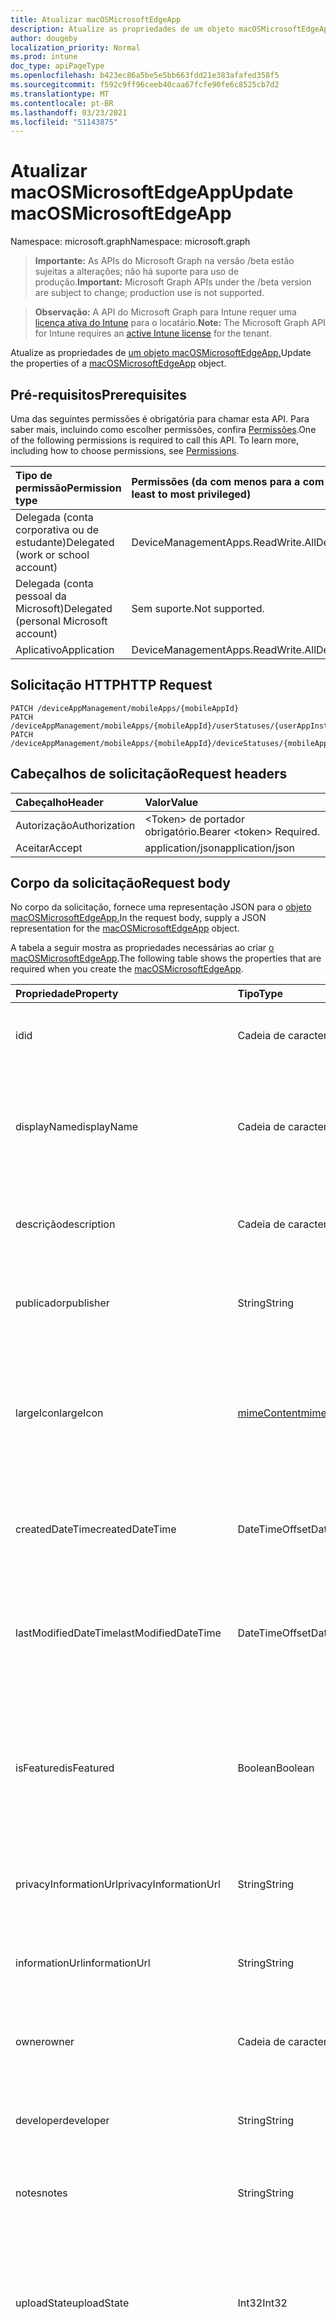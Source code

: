 ```yaml
---
title: Atualizar macOSMicrosoftEdgeApp
description: Atualize as propriedades de um objeto macOSMicrosoftEdgeApp.
author: dougeby
localization_priority: Normal
ms.prod: intune
doc_type: apiPageType
ms.openlocfilehash: b423ec86a5be5e5bb663fdd21e383afafed358f5
ms.sourcegitcommit: f592c9ff96ceeb40caa67fcfe90fe6c8525cb7d2
ms.translationtype: MT
ms.contentlocale: pt-BR
ms.lasthandoff: 03/23/2021
ms.locfileid: "51143875"
---
```

# <a name="update-macosmicrosoftedgeapp"></a><span data-ttu-id="5c5ba-103">Atualizar macOSMicrosoftEdgeApp</span><span class="sxs-lookup"><span data-stu-id="5c5ba-103">Update macOSMicrosoftEdgeApp</span></span>

<span data-ttu-id="5c5ba-104">Namespace: microsoft.graph</span><span class="sxs-lookup"><span data-stu-id="5c5ba-104">Namespace: microsoft.graph</span></span>

> <span data-ttu-id="5c5ba-105">**Importante:** As APIs do Microsoft Graph na versão /beta estão sujeitas a alterações; não há suporte para uso de produção.</span><span class="sxs-lookup"><span data-stu-id="5c5ba-105">**Important:** Microsoft Graph APIs under the /beta version are subject to change; production use is not supported.</span></span>

> <span data-ttu-id="5c5ba-106">**Observação:** A API do Microsoft Graph para Intune requer uma [licença ativa do Intune](https://go.microsoft.com/fwlink/?linkid=839381) para o locatário.</span><span class="sxs-lookup"><span data-stu-id="5c5ba-106">**Note:** The Microsoft Graph API for Intune requires an [active Intune license](https://go.microsoft.com/fwlink/?linkid=839381) for the tenant.</span></span>

<span data-ttu-id="5c5ba-107">Atualize as propriedades de [um objeto macOSMicrosoftEdgeApp.](../resources/intune-apps-macosmicrosoftedgeapp.md)</span><span class="sxs-lookup"><span data-stu-id="5c5ba-107">Update the properties of a [macOSMicrosoftEdgeApp](../resources/intune-apps-macosmicrosoftedgeapp.md) object.</span></span>

## <a name="prerequisites"></a><span data-ttu-id="5c5ba-108">Pré-requisitos</span><span class="sxs-lookup"><span data-stu-id="5c5ba-108">Prerequisites</span></span>
<span data-ttu-id="5c5ba-p101">Uma das seguintes permissões é obrigatória para chamar esta API. Para saber mais, incluindo como escolher permissões, confira [Permissões](/graph/permissions-reference).</span><span class="sxs-lookup"><span data-stu-id="5c5ba-p101">One of the following permissions is required to call this API. To learn more, including how to choose permissions, see [Permissions](/graph/permissions-reference).</span></span>

|<span data-ttu-id="5c5ba-111">Tipo de permissão</span><span class="sxs-lookup"><span data-stu-id="5c5ba-111">Permission type</span></span>|<span data-ttu-id="5c5ba-112">Permissões (da com menos para a com mais privilégios)</span><span class="sxs-lookup"><span data-stu-id="5c5ba-112">Permissions (from least to most privileged)</span></span>|
|:---|:---|
|<span data-ttu-id="5c5ba-113">Delegada (conta corporativa ou de estudante)</span><span class="sxs-lookup"><span data-stu-id="5c5ba-113">Delegated (work or school account)</span></span>|<span data-ttu-id="5c5ba-114">DeviceManagementApps.ReadWrite.All</span><span class="sxs-lookup"><span data-stu-id="5c5ba-114">DeviceManagementApps.ReadWrite.All</span></span>|
|<span data-ttu-id="5c5ba-115">Delegada (conta pessoal da Microsoft)</span><span class="sxs-lookup"><span data-stu-id="5c5ba-115">Delegated (personal Microsoft account)</span></span>|<span data-ttu-id="5c5ba-116">Sem suporte.</span><span class="sxs-lookup"><span data-stu-id="5c5ba-116">Not supported.</span></span>|
|<span data-ttu-id="5c5ba-117">Aplicativo</span><span class="sxs-lookup"><span data-stu-id="5c5ba-117">Application</span></span>|<span data-ttu-id="5c5ba-118">DeviceManagementApps.ReadWrite.All</span><span class="sxs-lookup"><span data-stu-id="5c5ba-118">DeviceManagementApps.ReadWrite.All</span></span>|

## <a name="http-request"></a><span data-ttu-id="5c5ba-119">Solicitação HTTP</span><span class="sxs-lookup"><span data-stu-id="5c5ba-119">HTTP Request</span></span>
<!-- {
  "blockType": "ignored"
}
-->
``` http
PATCH /deviceAppManagement/mobileApps/{mobileAppId}
PATCH /deviceAppManagement/mobileApps/{mobileAppId}/userStatuses/{userAppInstallStatusId}/app
PATCH /deviceAppManagement/mobileApps/{mobileAppId}/deviceStatuses/{mobileAppInstallStatusId}/app
```

## <a name="request-headers"></a><span data-ttu-id="5c5ba-120">Cabeçalhos de solicitação</span><span class="sxs-lookup"><span data-stu-id="5c5ba-120">Request headers</span></span>
|<span data-ttu-id="5c5ba-121">Cabeçalho</span><span class="sxs-lookup"><span data-stu-id="5c5ba-121">Header</span></span>|<span data-ttu-id="5c5ba-122">Valor</span><span class="sxs-lookup"><span data-stu-id="5c5ba-122">Value</span></span>|
|:---|:---|
|<span data-ttu-id="5c5ba-123">Autorização</span><span class="sxs-lookup"><span data-stu-id="5c5ba-123">Authorization</span></span>|<span data-ttu-id="5c5ba-124">&lt;Token&gt; de portador obrigatório.</span><span class="sxs-lookup"><span data-stu-id="5c5ba-124">Bearer &lt;token&gt; Required.</span></span>|
|<span data-ttu-id="5c5ba-125">Aceitar</span><span class="sxs-lookup"><span data-stu-id="5c5ba-125">Accept</span></span>|<span data-ttu-id="5c5ba-126">application/json</span><span class="sxs-lookup"><span data-stu-id="5c5ba-126">application/json</span></span>|

## <a name="request-body"></a><span data-ttu-id="5c5ba-127">Corpo da solicitação</span><span class="sxs-lookup"><span data-stu-id="5c5ba-127">Request body</span></span>
<span data-ttu-id="5c5ba-128">No corpo da solicitação, fornece uma representação JSON para o [objeto macOSMicrosoftEdgeApp.](../resources/intune-apps-macosmicrosoftedgeapp.md)</span><span class="sxs-lookup"><span data-stu-id="5c5ba-128">In the request body, supply a JSON representation for the [macOSMicrosoftEdgeApp](../resources/intune-apps-macosmicrosoftedgeapp.md) object.</span></span>

<span data-ttu-id="5c5ba-129">A tabela a seguir mostra as propriedades necessárias ao criar [o macOSMicrosoftEdgeApp](../resources/intune-apps-macosmicrosoftedgeapp.md).</span><span class="sxs-lookup"><span data-stu-id="5c5ba-129">The following table shows the properties that are required when you create the [macOSMicrosoftEdgeApp](../resources/intune-apps-macosmicrosoftedgeapp.md).</span></span>

|<span data-ttu-id="5c5ba-130">Propriedade</span><span class="sxs-lookup"><span data-stu-id="5c5ba-130">Property</span></span>|<span data-ttu-id="5c5ba-131">Tipo</span><span class="sxs-lookup"><span data-stu-id="5c5ba-131">Type</span></span>|<span data-ttu-id="5c5ba-132">Descrição</span><span class="sxs-lookup"><span data-stu-id="5c5ba-132">Description</span></span>|
|:---|:---|:---|
|<span data-ttu-id="5c5ba-133">id</span><span class="sxs-lookup"><span data-stu-id="5c5ba-133">id</span></span>|<span data-ttu-id="5c5ba-134">Cadeia de caracteres</span><span class="sxs-lookup"><span data-stu-id="5c5ba-134">String</span></span>|<span data-ttu-id="5c5ba-135">Chave da entidade.</span><span class="sxs-lookup"><span data-stu-id="5c5ba-135">Key of the entity.</span></span> <span data-ttu-id="5c5ba-136">Herdado de [mobileApp](../resources/intune-shared-mobileapp.md)</span><span class="sxs-lookup"><span data-stu-id="5c5ba-136">Inherited from [mobileApp](../resources/intune-shared-mobileapp.md)</span></span>|
|<span data-ttu-id="5c5ba-137">displayName</span><span class="sxs-lookup"><span data-stu-id="5c5ba-137">displayName</span></span>|<span data-ttu-id="5c5ba-138">Cadeia de caracteres</span><span class="sxs-lookup"><span data-stu-id="5c5ba-138">String</span></span>|<span data-ttu-id="5c5ba-139">O título do aplicativo importado ou definido pelo administrador.</span><span class="sxs-lookup"><span data-stu-id="5c5ba-139">The admin provided or imported title of the app.</span></span> <span data-ttu-id="5c5ba-140">Herdado de [mobileApp](../resources/intune-shared-mobileapp.md)</span><span class="sxs-lookup"><span data-stu-id="5c5ba-140">Inherited from [mobileApp](../resources/intune-shared-mobileapp.md)</span></span>|
|<span data-ttu-id="5c5ba-141">descrição</span><span class="sxs-lookup"><span data-stu-id="5c5ba-141">description</span></span>|<span data-ttu-id="5c5ba-142">Cadeia de caracteres</span><span class="sxs-lookup"><span data-stu-id="5c5ba-142">String</span></span>|<span data-ttu-id="5c5ba-143">A descrição do aplicativo.</span><span class="sxs-lookup"><span data-stu-id="5c5ba-143">The description of the app.</span></span> <span data-ttu-id="5c5ba-144">Herdado de [mobileApp](../resources/intune-shared-mobileapp.md)</span><span class="sxs-lookup"><span data-stu-id="5c5ba-144">Inherited from [mobileApp](../resources/intune-shared-mobileapp.md)</span></span>|
|<span data-ttu-id="5c5ba-145">publicador</span><span class="sxs-lookup"><span data-stu-id="5c5ba-145">publisher</span></span>|<span data-ttu-id="5c5ba-146">String</span><span class="sxs-lookup"><span data-stu-id="5c5ba-146">String</span></span>|<span data-ttu-id="5c5ba-147">O publicador do aplicativo.</span><span class="sxs-lookup"><span data-stu-id="5c5ba-147">The publisher of the app.</span></span> <span data-ttu-id="5c5ba-148">Herdado de [mobileApp](../resources/intune-shared-mobileapp.md)</span><span class="sxs-lookup"><span data-stu-id="5c5ba-148">Inherited from [mobileApp](../resources/intune-shared-mobileapp.md)</span></span>|
|<span data-ttu-id="5c5ba-149">largeIcon</span><span class="sxs-lookup"><span data-stu-id="5c5ba-149">largeIcon</span></span>|[<span data-ttu-id="5c5ba-150">mimeContent</span><span class="sxs-lookup"><span data-stu-id="5c5ba-150">mimeContent</span></span>](../resources/intune-shared-mimecontent.md)|<span data-ttu-id="5c5ba-151">O ícone grande, a ser exibido nos detalhes do aplicativo e usado para o carregamento do ícone.</span><span class="sxs-lookup"><span data-stu-id="5c5ba-151">The large icon, to be displayed in the app details and used for upload of the icon.</span></span> <span data-ttu-id="5c5ba-152">Herdado de [mobileApp](../resources/intune-shared-mobileapp.md)</span><span class="sxs-lookup"><span data-stu-id="5c5ba-152">Inherited from [mobileApp](../resources/intune-shared-mobileapp.md)</span></span>|
|<span data-ttu-id="5c5ba-153">createdDateTime</span><span class="sxs-lookup"><span data-stu-id="5c5ba-153">createdDateTime</span></span>|<span data-ttu-id="5c5ba-154">DateTimeOffset</span><span class="sxs-lookup"><span data-stu-id="5c5ba-154">DateTimeOffset</span></span>|<span data-ttu-id="5c5ba-155">A data e a hora da criação do aplicativo.</span><span class="sxs-lookup"><span data-stu-id="5c5ba-155">The date and time the app was created.</span></span> <span data-ttu-id="5c5ba-156">Herdado de [mobileApp](../resources/intune-shared-mobileapp.md)</span><span class="sxs-lookup"><span data-stu-id="5c5ba-156">Inherited from [mobileApp](../resources/intune-shared-mobileapp.md)</span></span>|
|<span data-ttu-id="5c5ba-157">lastModifiedDateTime</span><span class="sxs-lookup"><span data-stu-id="5c5ba-157">lastModifiedDateTime</span></span>|<span data-ttu-id="5c5ba-158">DateTimeOffset</span><span class="sxs-lookup"><span data-stu-id="5c5ba-158">DateTimeOffset</span></span>|<span data-ttu-id="5c5ba-159">A data e a hora que o aplicativo foi modificado pela última vez.</span><span class="sxs-lookup"><span data-stu-id="5c5ba-159">The date and time the app was last modified.</span></span> <span data-ttu-id="5c5ba-160">Herdado de [mobileApp](../resources/intune-shared-mobileapp.md)</span><span class="sxs-lookup"><span data-stu-id="5c5ba-160">Inherited from [mobileApp](../resources/intune-shared-mobileapp.md)</span></span>|
|<span data-ttu-id="5c5ba-161">isFeatured</span><span class="sxs-lookup"><span data-stu-id="5c5ba-161">isFeatured</span></span>|<span data-ttu-id="5c5ba-162">Boolean</span><span class="sxs-lookup"><span data-stu-id="5c5ba-162">Boolean</span></span>|<span data-ttu-id="5c5ba-163">O valor que indica se o aplicativo está marcado como em destaque pelo administrador. Herdado de [mobileApp](../resources/intune-shared-mobileapp.md)</span><span class="sxs-lookup"><span data-stu-id="5c5ba-163">The value indicating whether the app is marked as featured by the admin. Inherited from [mobileApp](../resources/intune-shared-mobileapp.md)</span></span>|
|<span data-ttu-id="5c5ba-164">privacyInformationUrl</span><span class="sxs-lookup"><span data-stu-id="5c5ba-164">privacyInformationUrl</span></span>|<span data-ttu-id="5c5ba-165">String</span><span class="sxs-lookup"><span data-stu-id="5c5ba-165">String</span></span>|<span data-ttu-id="5c5ba-166">A URL da declaração de privacidade.</span><span class="sxs-lookup"><span data-stu-id="5c5ba-166">The privacy statement Url.</span></span> <span data-ttu-id="5c5ba-167">Herdado de [mobileApp](../resources/intune-shared-mobileapp.md)</span><span class="sxs-lookup"><span data-stu-id="5c5ba-167">Inherited from [mobileApp](../resources/intune-shared-mobileapp.md)</span></span>|
|<span data-ttu-id="5c5ba-168">informationUrl</span><span class="sxs-lookup"><span data-stu-id="5c5ba-168">informationUrl</span></span>|<span data-ttu-id="5c5ba-169">String</span><span class="sxs-lookup"><span data-stu-id="5c5ba-169">String</span></span>|<span data-ttu-id="5c5ba-170">A URL de informações adicionais.</span><span class="sxs-lookup"><span data-stu-id="5c5ba-170">The more information Url.</span></span> <span data-ttu-id="5c5ba-171">Herdado de [mobileApp](../resources/intune-shared-mobileapp.md)</span><span class="sxs-lookup"><span data-stu-id="5c5ba-171">Inherited from [mobileApp](../resources/intune-shared-mobileapp.md)</span></span>|
|<span data-ttu-id="5c5ba-172">owner</span><span class="sxs-lookup"><span data-stu-id="5c5ba-172">owner</span></span>|<span data-ttu-id="5c5ba-173">Cadeia de caracteres</span><span class="sxs-lookup"><span data-stu-id="5c5ba-173">String</span></span>|<span data-ttu-id="5c5ba-174">O proprietário do conteúdo.</span><span class="sxs-lookup"><span data-stu-id="5c5ba-174">The owner of the app.</span></span> <span data-ttu-id="5c5ba-175">Herdado de [mobileApp](../resources/intune-shared-mobileapp.md)</span><span class="sxs-lookup"><span data-stu-id="5c5ba-175">Inherited from [mobileApp](../resources/intune-shared-mobileapp.md)</span></span>|
|<span data-ttu-id="5c5ba-176">developer</span><span class="sxs-lookup"><span data-stu-id="5c5ba-176">developer</span></span>|<span data-ttu-id="5c5ba-177">String</span><span class="sxs-lookup"><span data-stu-id="5c5ba-177">String</span></span>|<span data-ttu-id="5c5ba-178">O desenvolvedor do aplicativo.</span><span class="sxs-lookup"><span data-stu-id="5c5ba-178">The developer of the app.</span></span> <span data-ttu-id="5c5ba-179">Herdado de [mobileApp](../resources/intune-shared-mobileapp.md)</span><span class="sxs-lookup"><span data-stu-id="5c5ba-179">Inherited from [mobileApp](../resources/intune-shared-mobileapp.md)</span></span>|
|<span data-ttu-id="5c5ba-180">notes</span><span class="sxs-lookup"><span data-stu-id="5c5ba-180">notes</span></span>|<span data-ttu-id="5c5ba-181">String</span><span class="sxs-lookup"><span data-stu-id="5c5ba-181">String</span></span>|<span data-ttu-id="5c5ba-182">Anotações do aplicativo.</span><span class="sxs-lookup"><span data-stu-id="5c5ba-182">Notes for the app.</span></span> <span data-ttu-id="5c5ba-183">Herdado de [mobileApp](../resources/intune-shared-mobileapp.md)</span><span class="sxs-lookup"><span data-stu-id="5c5ba-183">Inherited from [mobileApp](../resources/intune-shared-mobileapp.md)</span></span>|
|<span data-ttu-id="5c5ba-184">uploadState</span><span class="sxs-lookup"><span data-stu-id="5c5ba-184">uploadState</span></span>|<span data-ttu-id="5c5ba-185">Int32</span><span class="sxs-lookup"><span data-stu-id="5c5ba-185">Int32</span></span>|<span data-ttu-id="5c5ba-186">O estado de carregamento.</span><span class="sxs-lookup"><span data-stu-id="5c5ba-186">The upload state.</span></span> <span data-ttu-id="5c5ba-187">Os valores possíveis são: 0 - `Not Ready` , 1 - `Ready` , 2 - `Processing` .</span><span class="sxs-lookup"><span data-stu-id="5c5ba-187">Possible values are: 0 - `Not Ready`, 1 - `Ready`, 2 - `Processing`.</span></span> <span data-ttu-id="5c5ba-188">Herdado de [mobileApp](../resources/intune-shared-mobileapp.md)</span><span class="sxs-lookup"><span data-stu-id="5c5ba-188">Inherited from [mobileApp](../resources/intune-shared-mobileapp.md)</span></span>|
|<span data-ttu-id="5c5ba-189">publishingState</span><span class="sxs-lookup"><span data-stu-id="5c5ba-189">publishingState</span></span>|[<span data-ttu-id="5c5ba-190">mobileAppPublishingState</span><span class="sxs-lookup"><span data-stu-id="5c5ba-190">mobileAppPublishingState</span></span>](../resources/intune-apps-mobileapppublishingstate.md)|<span data-ttu-id="5c5ba-191">O estado de publicação do aplicativo.</span><span class="sxs-lookup"><span data-stu-id="5c5ba-191">The publishing state for the app.</span></span> <span data-ttu-id="5c5ba-192">O aplicativo não pode ser assinado, a menos que ele seja publicado.</span><span class="sxs-lookup"><span data-stu-id="5c5ba-192">The app cannot be assigned unless the app is published.</span></span> <span data-ttu-id="5c5ba-193">Herdado de [mobileApp](../resources/intune-shared-mobileapp.md).</span><span class="sxs-lookup"><span data-stu-id="5c5ba-193">Inherited from [mobileApp](../resources/intune-shared-mobileapp.md).</span></span> <span data-ttu-id="5c5ba-194">Os valores possíveis são: `notPublished`, `processing`, `published`.</span><span class="sxs-lookup"><span data-stu-id="5c5ba-194">Possible values are: `notPublished`, `processing`, `published`.</span></span>|
|<span data-ttu-id="5c5ba-195">isAssigned</span><span class="sxs-lookup"><span data-stu-id="5c5ba-195">isAssigned</span></span>|<span data-ttu-id="5c5ba-196">Boolean</span><span class="sxs-lookup"><span data-stu-id="5c5ba-196">Boolean</span></span>|<span data-ttu-id="5c5ba-197">O valor que indica se o aplicativo é atribuído a pelo menos um grupo.</span><span class="sxs-lookup"><span data-stu-id="5c5ba-197">The value indicating whether the app is assigned to at least one group.</span></span> <span data-ttu-id="5c5ba-198">Herdado de [mobileApp](../resources/intune-shared-mobileapp.md)</span><span class="sxs-lookup"><span data-stu-id="5c5ba-198">Inherited from [mobileApp](../resources/intune-shared-mobileapp.md)</span></span>|
|<span data-ttu-id="5c5ba-199">roleScopeTagIds</span><span class="sxs-lookup"><span data-stu-id="5c5ba-199">roleScopeTagIds</span></span>|<span data-ttu-id="5c5ba-200">Coleção de cadeias de caracteres</span><span class="sxs-lookup"><span data-stu-id="5c5ba-200">String collection</span></span>|<span data-ttu-id="5c5ba-201">Lista de ids de marca de escopo para este aplicativo móvel.</span><span class="sxs-lookup"><span data-stu-id="5c5ba-201">List of scope tag ids for this mobile app.</span></span> <span data-ttu-id="5c5ba-202">Herdado de [mobileApp](../resources/intune-shared-mobileapp.md)</span><span class="sxs-lookup"><span data-stu-id="5c5ba-202">Inherited from [mobileApp](../resources/intune-shared-mobileapp.md)</span></span>|
|<span data-ttu-id="5c5ba-203">dependentAppCount</span><span class="sxs-lookup"><span data-stu-id="5c5ba-203">dependentAppCount</span></span>|<span data-ttu-id="5c5ba-204">Int32</span><span class="sxs-lookup"><span data-stu-id="5c5ba-204">Int32</span></span>|<span data-ttu-id="5c5ba-205">O número total de dependências que o aplicativo filho tem.</span><span class="sxs-lookup"><span data-stu-id="5c5ba-205">The total number of dependencies the child app has.</span></span> <span data-ttu-id="5c5ba-206">Herdado de [mobileApp](../resources/intune-shared-mobileapp.md)</span><span class="sxs-lookup"><span data-stu-id="5c5ba-206">Inherited from [mobileApp](../resources/intune-shared-mobileapp.md)</span></span>|
|<span data-ttu-id="5c5ba-207">supersedingAppCount</span><span class="sxs-lookup"><span data-stu-id="5c5ba-207">supersedingAppCount</span></span>|<span data-ttu-id="5c5ba-208">Int32</span><span class="sxs-lookup"><span data-stu-id="5c5ba-208">Int32</span></span>|<span data-ttu-id="5c5ba-209">O número total de aplicativos que esse aplicativo sobressede direta ou indiretamente.</span><span class="sxs-lookup"><span data-stu-id="5c5ba-209">The total number of apps this app directly or indirectly supersedes.</span></span> <span data-ttu-id="5c5ba-210">Herdado de [mobileApp](../resources/intune-shared-mobileapp.md)</span><span class="sxs-lookup"><span data-stu-id="5c5ba-210">Inherited from [mobileApp](../resources/intune-shared-mobileapp.md)</span></span>|
|<span data-ttu-id="5c5ba-211">supersededAppCount</span><span class="sxs-lookup"><span data-stu-id="5c5ba-211">supersededAppCount</span></span>|<span data-ttu-id="5c5ba-212">Int32</span><span class="sxs-lookup"><span data-stu-id="5c5ba-212">Int32</span></span>|<span data-ttu-id="5c5ba-213">O número total de aplicativos pelos quais esse aplicativo é, direta ou indiretamente, é suplido.</span><span class="sxs-lookup"><span data-stu-id="5c5ba-213">The total number of apps this app is directly or indirectly superseded by.</span></span> <span data-ttu-id="5c5ba-214">Herdado de [mobileApp](../resources/intune-shared-mobileapp.md)</span><span class="sxs-lookup"><span data-stu-id="5c5ba-214">Inherited from [mobileApp](../resources/intune-shared-mobileapp.md)</span></span>|
|<span data-ttu-id="5c5ba-215">channel</span><span class="sxs-lookup"><span data-stu-id="5c5ba-215">channel</span></span>|[<span data-ttu-id="5c5ba-216">microsoftEdgeChannel</span><span class="sxs-lookup"><span data-stu-id="5c5ba-216">microsoftEdgeChannel</span></span>](../resources/intune-apps-microsoftedgechannel.md)|<span data-ttu-id="5c5ba-217">O canal a ser instalado em dispositivos de destino.</span><span class="sxs-lookup"><span data-stu-id="5c5ba-217">The channel to install on target devices.</span></span> <span data-ttu-id="5c5ba-218">Os valores possíveis são: `dev`, `beta`, `stable`.</span><span class="sxs-lookup"><span data-stu-id="5c5ba-218">Possible values are: `dev`, `beta`, `stable`.</span></span>|



## <a name="response"></a><span data-ttu-id="5c5ba-219">Resposta</span><span class="sxs-lookup"><span data-stu-id="5c5ba-219">Response</span></span>
<span data-ttu-id="5c5ba-220">Se tiver êxito, este método retornará um código de resposta e um `200 OK` [objeto macOSMicrosoftEdgeApp](../resources/intune-apps-macosmicrosoftedgeapp.md) atualizado no corpo da resposta.</span><span class="sxs-lookup"><span data-stu-id="5c5ba-220">If successful, this method returns a `200 OK` response code and an updated [macOSMicrosoftEdgeApp](../resources/intune-apps-macosmicrosoftedgeapp.md) object in the response body.</span></span>

## <a name="example"></a><span data-ttu-id="5c5ba-221">Exemplo</span><span class="sxs-lookup"><span data-stu-id="5c5ba-221">Example</span></span>

### <a name="request"></a><span data-ttu-id="5c5ba-222">Solicitação</span><span class="sxs-lookup"><span data-stu-id="5c5ba-222">Request</span></span>
<span data-ttu-id="5c5ba-223">Este é um exemplo da solicitação.</span><span class="sxs-lookup"><span data-stu-id="5c5ba-223">Here is an example of the request.</span></span>
``` http
PATCH https://graph.microsoft.com/beta/deviceAppManagement/mobileApps/{mobileAppId}
Content-type: application/json
Content-length: 799

{
  "@odata.type": "#microsoft.graph.macOSMicrosoftEdgeApp",
  "displayName": "Display Name value",
  "description": "Description value",
  "publisher": "Publisher value",
  "largeIcon": {
    "@odata.type": "microsoft.graph.mimeContent",
    "type": "Type value",
    "value": "dmFsdWU="
  },
  "isFeatured": true,
  "privacyInformationUrl": "https://example.com/privacyInformationUrl/",
  "informationUrl": "https://example.com/informationUrl/",
  "owner": "Owner value",
  "developer": "Developer value",
  "notes": "Notes value",
  "uploadState": 11,
  "publishingState": "processing",
  "isAssigned": true,
  "roleScopeTagIds": [
    "Role Scope Tag Ids value"
  ],
  "dependentAppCount": 1,
  "supersedingAppCount": 3,
  "supersededAppCount": 2,
  "channel": "beta"
}
```

### <a name="response"></a><span data-ttu-id="5c5ba-224">Resposta</span><span class="sxs-lookup"><span data-stu-id="5c5ba-224">Response</span></span>
<span data-ttu-id="5c5ba-p122">Veja a seguir um exemplo da resposta. Observação: o objeto response mostrado aqui pode estar truncado por motivos de concisão. Todas as propriedades serão retornadas de uma chamada real.</span><span class="sxs-lookup"><span data-stu-id="5c5ba-p122">Here is an example of the response. Note: The response object shown here may be truncated for brevity. All of the properties will be returned from an actual call.</span></span>
``` http
HTTP/1.1 200 OK
Content-Type: application/json
Content-Length: 971

{
  "@odata.type": "#microsoft.graph.macOSMicrosoftEdgeApp",
  "id": "c964092a-092a-c964-2a09-64c92a0964c9",
  "displayName": "Display Name value",
  "description": "Description value",
  "publisher": "Publisher value",
  "largeIcon": {
    "@odata.type": "microsoft.graph.mimeContent",
    "type": "Type value",
    "value": "dmFsdWU="
  },
  "createdDateTime": "2017-01-01T00:02:43.5775965-08:00",
  "lastModifiedDateTime": "2017-01-01T00:00:35.1329464-08:00",
  "isFeatured": true,
  "privacyInformationUrl": "https://example.com/privacyInformationUrl/",
  "informationUrl": "https://example.com/informationUrl/",
  "owner": "Owner value",
  "developer": "Developer value",
  "notes": "Notes value",
  "uploadState": 11,
  "publishingState": "processing",
  "isAssigned": true,
  "roleScopeTagIds": [
    "Role Scope Tag Ids value"
  ],
  "dependentAppCount": 1,
  "supersedingAppCount": 3,
  "supersededAppCount": 2,
  "channel": "beta"
}
```




